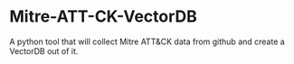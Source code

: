 # Mitre-ATT-CK-VectorDB
A python tool that will collect Mitre ATT&amp;CK data from github and create a VectorDB out of it.
